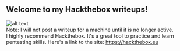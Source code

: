 ## Welcome to my Hackthebox writeups!
![alt text](https://www.hackthebox.eu/badge/image/111403 "Hackthebox badge")
<br>Note: I will not post a writeup for a machine until it is no longer active.
<br>
I highly recommend Hackthebox. It's a great tool to practice and learn pentesting skills.
Here's a link to the site: https://hackthebox.eu
